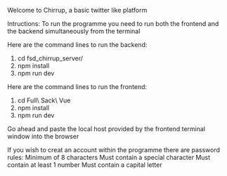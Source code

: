 Welcome to Chirrup, a basic twitter like platform

Intructions:
To run the programme you need to run both the frontend and the backend simultaneously from the terminal

Here are the command lines to run the backend:
1. cd fsd_chirrup_server/
2. npm install
3. npm run dev

Here are the command lines to run the frontend:
1. cd Full\ Sack\ Vue 
2. npm install
3. npm run dev

Go ahead and paste the local host provided by the frontend terminal window into the browser

If you wish to creat an account within the programme there are password rules:
Minimum of 8 characters
Must contain a special character
Must contain at least 1 number
Must contain a capital letter
